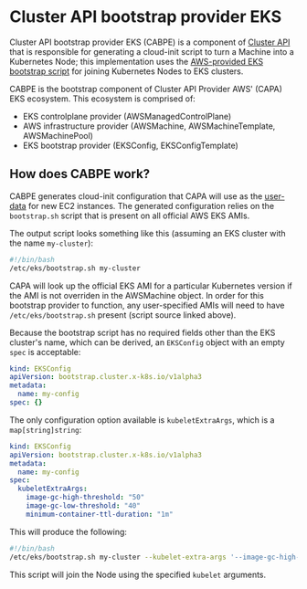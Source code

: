 # Cluster API bootstrap provider EKS

Cluster API bootstrap provider EKS (CABPE) is a component of [Cluster API](https://github.com/kubernetes-sigs/cluster-api/blob/master/README.md) that is responsible for generating a cloud-init script to turn a Machine into a Kubernetes Node; this implementation uses the [AWS-provided EKS bootstrap script](https://github.com/awslabs/amazon-eks-ami/blob/master/files/bootstrap.sh) for joining Kubernetes Nodes to EKS clusters. 

CABPE is the bootstrap component of Cluster API Provider AWS' (CAPA) EKS ecosystem. This ecosystem is comprised of:
- EKS controlplane provider (AWSManagedControlPlane)
- AWS infrastructure provider (AWSMachine, AWSMachineTemplate, AWSMachinePool)
- EKS bootstrap provider (EKSConfig, EKSConfigTemplate)

## How does CABPE work?

CABPE generates cloud-init configuration that CAPA will use as the [user-data](https://docs.aws.amazon.com/AWSEC2/latest/UserGuide/user-data.html) for new EC2 instances. The generated configuration relies on the `bootstrap.sh` script that is present on all official AWS EKS AMIs. 

The output script looks something like this (assuming an EKS cluster with the name `my-cluster`):

```bash
#!/bin/bash
/etc/eks/bootstrap.sh my-cluster
```

CAPA will look up the official EKS AMI for a particular Kubernetes version if the AMI is not overriden in the AWSMachine object. In order for this bootstrap provider to function, any user-specified AMIs will need to have `/etc/eks/bootstrap.sh` present (script source linked above).

Because the bootstrap script has no required fields other than the EKS cluster's name, which can be derived, an `EKSConfig` object with an empty `spec` is acceptable:

```yaml
kind: EKSConfig
apiVersion: bootstrap.cluster.x-k8s.io/v1alpha3
metadata:
  name: my-config
spec: {}
```

The only configuration option available is `kubeletExtraArgs`, which is a `map[string]string`:

```yaml
kind: EKSConfig
apiVersion: bootstrap.cluster.x-k8s.io/v1alpha3
metadata:
  name: my-config
spec:
  kubeletExtraArgs:
    image-gc-high-threshold: "50"
    image-gc-low-threshold: "40"
    minimum-container-ttl-duration: "1m"
```

This will produce the following:

```bash
#!/bin/bash
/etc/eks/bootstrap.sh my-cluster --kubelet-extra-args '--image-gc-high-threshold=50 --image-gc-low-threshold=45 --minimum-container-ttl-duration=1m'
```

This script will join the Node using the specified `kubelet` arguments.
